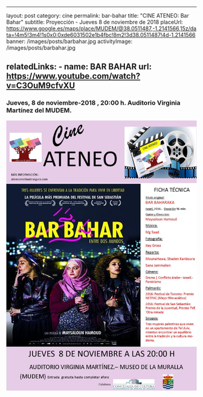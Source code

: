 
---
layout: post
category: cine
permalink: bar-bahar
title: "CINE ATENEO:  Bar Bahar"
subtitle: Proyección - Jueves 8 de noviembre de 2018
placeUrl: https://www.google.es/maps/place/MUDEM/@38.0511487,-1.2141566,15z/data=!4m5!3m4!1s0x0:0xde6031502e1b4fbc!8m2!3d38.0511487!4d-1.2141566
banner: /images/posts/barbahar.jpg
activityImage: /images/posts/barbahar.jpg

relatedLinks: 
    - name: BAR BAHAR
      url: https://www.youtube.com/watch?v=C3OuM9cfvXU
---

### Jueves, 8 de noviembre-2018 , 20:00 h. Auditorio Virginia Martínez del MUDEM.


![cartel](/images/posts/barbahar.jpg)


